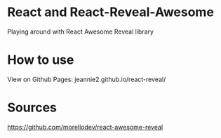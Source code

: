 # React and React-Reveal-Awesome

Playing around with React Awesome Reveal library

# How to use

View on Github Pages: jeannie2.github.io/react-reveal/

# Sources

https://github.com/morellodev/react-awesome-reveal
